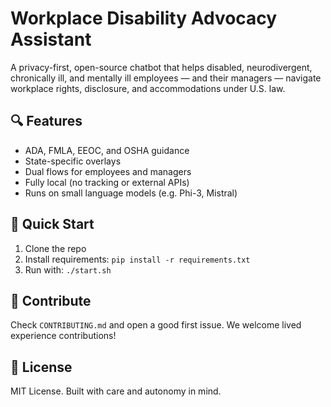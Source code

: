 # Workplace Disability Advocacy Assistant

A privacy-first, open-source chatbot that helps disabled, neurodivergent, chronically ill, and mentally ill employees — and their managers — navigate workplace rights, disclosure, and accommodations under U.S. law.

## 🔍 Features
- ADA, FMLA, EEOC, and OSHA guidance
- State-specific overlays
- Dual flows for employees and managers
- Fully local (no tracking or external APIs)
- Runs on small language models (e.g. Phi-3, Mistral)

## 🚀 Quick Start
1. Clone the repo
2. Install requirements: `pip install -r requirements.txt`
3. Run with: `./start.sh`

## 🤝 Contribute
Check `CONTRIBUTING.md` and open a good first issue. We welcome lived experience contributions!

## 📄 License
MIT License. Built with care and autonomy in mind.
